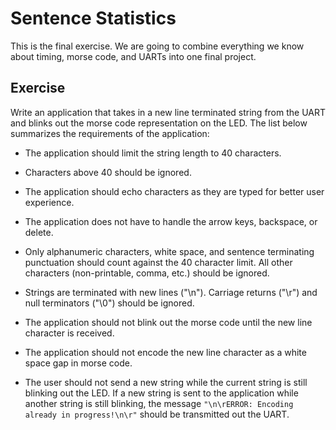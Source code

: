 # Sentence Statistics

This is the final exercise. We are going to combine everything we know about
timing, morse code, and UARTs into one final project.

## Exercise

Write an application that takes in a new line terminated string from the UART
and blinks out the morse code representation on the LED. The list below
summarizes the requirements of the application:

- The application should limit the string length to 40 characters.

- Characters above 40 should be ignored.

- The application should echo characters as they are typed for better user 
experience.

- The application does not have to handle the arrow keys, backspace, or delete.

- Only alphanumeric characters, white space, and sentence terminating
punctuation should count against the 40 character limit. All other characters
(non-printable, comma, etc.) should be ignored.

- Strings are terminated with new lines ("\n"). Carriage returns ("\r") and
null terminators ("\0") should be ignored.

- The application should not blink out the morse code until the new line
character is received.

- The application should not encode the new line character as a white space gap
in morse code.

- The user should not send a new string while the current string is still
blinking out the LED. If a new string is sent to the application while another
string is still blinking, the message 
`"\n\rERROR: Encoding already in progress!\n\r"` should be transmitted out the
UART.
